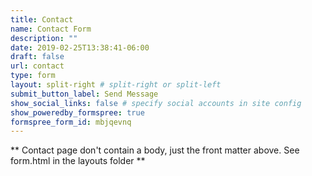 ```yaml
---
title: Contact
name: Contact Form
description: ""
date: 2019-02-25T13:38:41-06:00
draft: false
url: contact
type: form
layout: split-right # split-right or split-left
submit_button_label: Send Message
show_social_links: false # specify social accounts in site config
show_poweredby_formspree: true
formspree_form_id: mbjqevnq
---
```


** Contact page don't contain a body, just the front matter above.
See form.html in the layouts folder **

